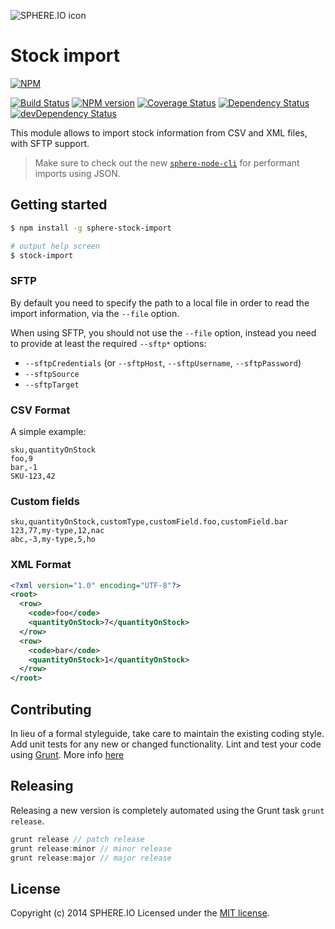 ![SPHERE.IO icon](https://admin.sphere.io/assets/images/sphere_logo_rgb_long.png)

# Stock import

[![NPM](https://nodei.co/npm/sphere-stock-import.png?downloads=true)](https://www.npmjs.org/package/sphere-stock-import)

[![Build Status](https://secure.travis-ci.org/sphereio/sphere-stock-import.png?branch=master)](http://travis-ci.org/sphereio/sphere-stock-import) [![NPM version](https://badge.fury.io/js/sphere-stock-import.png)](http://badge.fury.io/js/sphere-stock-import) [![Coverage Status](https://coveralls.io/repos/sphereio/sphere-stock-import/badge.png)](https://coveralls.io/r/sphereio/sphere-stock-import) [![Dependency Status](https://david-dm.org/sphereio/sphere-stock-import.png?theme=shields.io)](https://david-dm.org/sphereio/sphere-stock-import) [![devDependency Status](https://david-dm.org/sphereio/sphere-stock-import/dev-status.png?theme=shields.io)](https://david-dm.org/sphereio/sphere-stock-import#info=devDependencies)

This module allows to import stock information from CSV and XML files, with SFTP support.

> Make sure to check out the new [`sphere-node-cli`](https://github.com/sphereio/sphere-node-cli) for performant imports using JSON.

## Getting started

```bash
$ npm install -g sphere-stock-import

# output help screen
$ stock-import
```

### SFTP
By default you need to specify the path to a local file in order to read the import information, via the `--file` option.

When using SFTP, you should not use the `--file` option, instead you need to provide at least the required `--sftp*` options:
- `--sftpCredentials` (or `--sftpHost`, `--sftpUsername`, `--sftpPassword`)
- `--sftpSource`
- `--sftpTarget`


### CSV Format

A simple example:
```
sku,quantityOnStock
foo,9
bar,-1
SKU-123,42
```

### Custom fields
```
sku,quantityOnStock,customType,customField.foo,customField.bar
123,77,my-type,12,nac
abc,-3,my-type,5,ho
```

### XML Format

```xml
<?xml version="1.0" encoding="UTF-8"?>
<root>
  <row>
    <code>foo</code>
    <quantityOnStock>7</quantityOnStock>
  </row>
  <row>
    <code>bar</code>
    <quantityOnStock>1</quantityOnStock>
  </row>
</root>
```

## Contributing
In lieu of a formal styleguide, take care to maintain the existing coding style. Add unit tests for any new or changed functionality. Lint and test your code using [Grunt](http://gruntjs.com/).
More info [here](CONTRIBUTING.md)

## Releasing
Releasing a new version is completely automated using the Grunt task `grunt release`.

```javascript
grunt release // patch release
grunt release:minor // minor release
grunt release:major // major release
```

## License
Copyright (c) 2014 SPHERE.IO
Licensed under the [MIT license](LICENSE-MIT).
